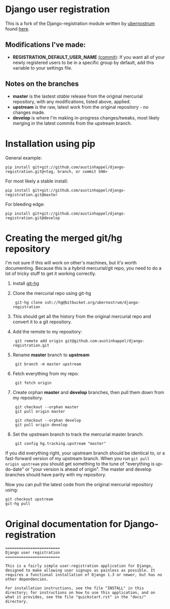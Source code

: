 # Django user registration

This is a fork of the Django-registration module written by [ubernostrum](https://bitbucket.org/ubernostrum) found [here](https://bitbucket.org/ubernostrum/django-registration).

## Modifications I've made:

* **REGISTRATION_DEFAULT_USER_NAME** [(commit)](https://github.com/austinhappel/django-registration/commit/53e5de780d059c5f506ba2f8b792ba4c6b80b94e): If you want all of your newly registered users to be in a specific group by default, add this variable to your settings file.

## Notes on the branches

* **master** is the lastest *stable* release from the original mercurial repository, with any modifications, listed above, applied.
* **upstream** is the raw, latest work from the original repository - no changes made.
* **develop** is where I'm making in-progress changes/tweaks, most likely merging in the latest commits from the upstream branch.

# Installation using pip

General example:

    pip install git+git://github.com/austinhappel/django-registration.git@<tag, branch, or commit SHA>

For most likely a stable install:

    pip install git+git://github.com/austinhappel/django-registration.git@master

For bleeding edge:
    
    pip install git+git://github.com/austinhappel/django-registration.git@develop


# Creating the merged git/hg repository

I'm not sure if this will work on other's machines, but it's worth documenting. Because this is a hybrid mercurial/git repo, you need to do a lot of tricky stuff to get it working correctly.

1. Install [git-hg](https://github.com/cosmin/git-hg)
2. Clone the mercurial repo using git-hg
    
        git-hg clone ssh://hg@bitbucket.org/ubernostrum/django-registration

3. This should get all the history from the original mercurial repo and convert it to a git repository.
4. Add the remote to my repository:

        git remote add origin git@github.com:austinhappel/django-registration.git

5. Rename **master** branch to **upstream**

        git branch -m master upstream

6. Fetch everything from my repo:

        git fetch origin

7. Create orphan **master** and **develop** branches, then pull them down from my repository.

        git checkout --orphan master
        git pull origin master

        git checkout --orphan develop
        git pull origin develop

8. Set the upstream branch to track the mercurial master branch:

        git config hg.tracking.upstream "master"

If you did everything right, your upstream branch should be identical to, or a fast-forward version of my upstream branch. When you run `git pull origin upstream` you should get something to the tune of "everything is up-do-date" or "your version is ahead of origin". The master and develop branches should have parity with my repository.

Now you can pull the latest code from the original mercurial repository using:

    git checkout upstream
    git-hg pull


# Original documentation for Django-registration

```
========================
Django user registration
========================

This is a fairly simple user-registration application for Django,
designed to make allowing user signups as painless as possible. It
requires a functional installation of Django 1.3 or newer, but has no
other dependencies.

For installation instructions, see the file "INSTALL" in this
directory; for instructions on how to use this application, and on
what it provides, see the file "quickstart.rst" in the "docs/"
directory.
```